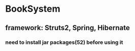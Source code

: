 
# BookSystem

## framework: Struts2, Spring, Hibernate

### need to install jar packages(52) before using it
